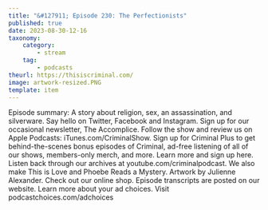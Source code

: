 ```yaml
---
title: "&#127911; Episode 230: The Perfectionists"
published: true
date: 2023-08-30-12-16
taxonomy:
    category:
        - stream
    tag:
        - podcasts
theurl: https://thisiscriminal.com/
image: artwork-resized.PNG
template: item
---
```


Episode summary: A story about religion, sex, an assassination, and silverware. Say hello on Twitter, Facebook and Instagram. Sign up for our occasional newsletter, The Accomplice. Follow the show and review us on Apple Podcasts: iTunes.com/CriminalShow. Sign up for Criminal Plus to get behind-the-scenes bonus episodes of Criminal, ad-free listening of all of our shows, members-only merch, and more. Learn more and sign up here. Listen back through our archives at youtube.com/criminalpodcast. We also make This is Love and Phoebe Reads a Mystery. Artwork by Julienne Alexander. Check out our online shop. Episode transcripts are posted on our website. Learn more about your ad choices. Visit podcastchoices.com/adchoices
